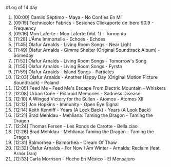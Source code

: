 #Log of 14 day

1. [00:00] Camilo Séptimo - Maya - No Confíes En Mí
1. [09:15] Technicolor Fabrics - Sesiones Clickaporte de Ibero 90.9 - Frequency
1. [09:16] Mon Laferte - Mon Laferte (Vol. 1) - Tormento
1. [11:28] L'Âme Immortelle - Echoes - Echoes
1. [11:45] Ólafur Arnalds - Living Room Songs - Near Light
1. [11:49] Ólafur Arnalds - Gimme Shelter (Original Soundtrack Album) - Someday
1. [11:52] Ólafur Arnalds - Living Room Songs - Tomorrow's Song
1. [11:55] Ólafur Arnalds - Living Room Songs - Fyrsta
1. [11:59] Ólafur Arnalds - Island Songs - Particles
1. [12:03] Ólafur Arnalds - Another Happy Day (Original Motion Picture Soundtrack) - Poland
1. [12:05] Feed Me - Feed Me's Escape From Electric Mountain - Whiskers
1. [12:08] Urban Cone - Polaroid Memories - Sadness Disease
1. [12:10] A Winged Victory for the Sullen - Atomos - Atomos XII
1. [12:12] Jon Hopkins - Immunity - Open Eye Signal
1. [12:14] Keith Kenniff - Years (A Look Back) - Years (A Look Back)
1. [12:21] Brad Mehldau - Mehliana: Taming the Dragon - Taming the Dragon
1. [12:24] Thomas Fersen - Les Ronds de Carotte - Bella ciao
1. [12:26] Brad Mehldau - Mehliana: Taming the Dragon - Taming the Dragon
1. [12:31] Balmorhea - Balmorhea - Dream Of Thaw
1. [12:32] Ólafur Arnalds - For Now I Am Winter - Arnalds: Reclaim (feat. Arnór Dan)
1. [12:33] Carla Morrison - Hecho En México - El Mensajero
